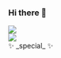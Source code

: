 ### Hi there 👋
<picture>
  <source media="(prefers-color-scheme: dark)" srcset="https://github-readme-stats-one-bice.vercel.app/api?username=taidous&show_icons=true&theme=onedark&role=OWNER,ORGANIZATION_MEMBER,COLLABORATOR">
  <img src="https://github-readme-stats-one-bice.vercel.app/api?username=taidous&show_icons=true&role=OWNER,ORGANIZATION_MEMBER,COLLABORATOR">
</picture>

</br>

<picture>
  <source media="(prefers-color-scheme: dark)" srcset="https://github-readme-stats-one-bice.vercel.app/api/top-langs/?username=jamshdbek&layout=compact&exclude_repo=Hardware-Course&theme=onedark&hide=Jupyter%20Notebook,MATLAB&role=OWNER,ORGANIZATION_MEMBER&langs_count=10">
  <img src="https://github-readme-stats-one-bice.vercel.app/api/top-langs/?username=jamshdbek&layout=compact&exclude_repo=Hardware-Course&hide=Jupyter%20Notebook,MATLAB&role=OWNER,ORGANIZATION_MEMBER&langs_count=10">
</picture>
<br/>
 ✨ _special_ ✨ 

<!-- <picture>
  <source media="(prefers-color-scheme: dark)" srcset="https://github-readme-stats-one-bice.vercel.app/api?username=yujincheng08&show_icons=true&theme=onedark&role=OWNER,ORGANIZATION_MEMBER,COLLABORATOR">
  <img src="https://github-readme-stats-one-bice.vercel.app/api?username=taidous&show_icons=true&role=OWNER,ORGANIZATION_MEMBER,COLLABORATOR">
</picture> -->



 

